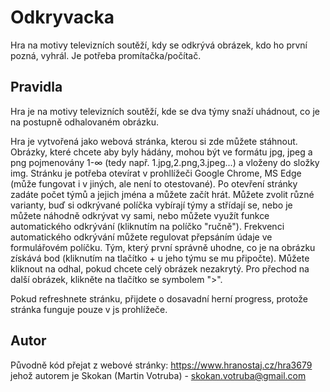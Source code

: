 # Odkryvacka

Hra na motivy televizních soutěží, kdy se odkrývá obrázek, kdo ho první pozná, vyhrál. Je potřeba promítačka/počítač.


## Pravidla

Hra je na motivy televizních soutěží, kde se dva týmy snaží uhádnout, co je na postupně odhalovaném obrázku.

Hra je vytvořená jako webová stránka, kterou si zde můžete stáhnout. Obrázky, které chcete aby byly hádány, mohou být ve formátu jpg, jpeg a png pojmenovány 1-∞ (tedy např. 1.jpg,2.png,3.jpeg...) a vloženy do složky img. Stránku je potřeba otevírat v prohllížeči Google Chrome, MS Edge (může fungovat i v jiných, ale není to otestované). Po otevření stránky zadáte počet týmů a jejich jména a můžete začít hrát. Můžete zvolit různé varianty, buď si odkrývané políčka vybírají týmy a střídají se, nebo je můžete náhodně odkrývat vy sami, nebo můžete využít funkce automatického odkrývání (kliknutím na políčko "ručně"). Frekvenci automatického odkrývání můžete regulovat přepsáním údaje ve formulářovém políčku. Tým, který první správně uhodne, co je na obrázku získává bod (kliknutím na tlačítko + u jeho týmu se mu připočte). Můžete kliknout na odhal, pokud chcete celý obrázek nezakrytý. Pro přechod na další obrázek, klikněte na tlačítko se symbolem ">".

Pokud refreshnete stránku, přijdete o dosavadní herní progress, protože stránka funguje pouze v js prohlížeče.

## Autor
Původně kód přejat z webové stránky: https://www.hranostaj.cz/hra3679 jehož autorem je Skokan (Martin Votruba) - skokan.votruba@gmail.com
